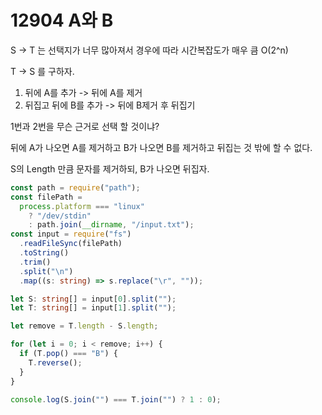 # 12904 A와 B

S -> T 는 선택지가 너무 많아져서 경우에 따라 시간복잡도가 매우 큼 O(2^n)

T -> S 를 구하자.

1. 뒤에 A를 추가 -> 뒤에 A를 제거
2. 뒤집고 뒤에 B를 추가 -> 뒤에 B제거 후 뒤집기

1번과 2번을 무슨 근거로 선택 할 것이냐?

뒤에 A가 나오면 A를 제거하고 B가 나오면 B를 제거하고 뒤집는 것 밖에 할 수 없다.

S의 Length 만큼 문자를 제거하되, B가 나오면 뒤집자.

```typescript
const path = require("path");
const filePath =
  process.platform === "linux"
    ? "/dev/stdin"
    : path.join(__dirname, "/input.txt");
const input = require("fs")
  .readFileSync(filePath)
  .toString()
  .trim()
  .split("\n")
  .map((s: string) => s.replace("\r", ""));

let S: string[] = input[0].split("");
let T: string[] = input[1].split("");

let remove = T.length - S.length;

for (let i = 0; i < remove; i++) {
  if (T.pop() === "B") {
    T.reverse();
  }
}

console.log(S.join("") === T.join("") ? 1 : 0);
```
